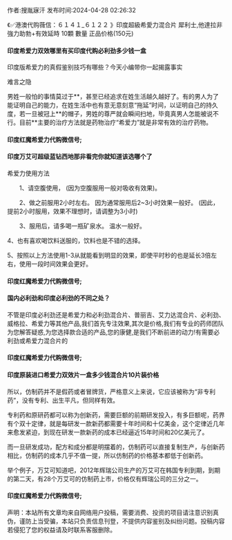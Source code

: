 <p>作者:搜胤寐汗 发布时间:2024-04-28 02:26:32</p>
<p>《✅港澳代购薇信：６１４１_６１２２ 》印度超級希愛力混合片 犀利士,他達拉非 強力助勃+有效延時 10顆 數量 正品价格(150元) </p>
									<h4>印度希爱力双效哪里有买印度代购必利劲多少钱一盒</h4><p>印度版希爱力的真假鉴别技巧有哪些？今天小编带你一起揭露事实</p><p>难言之隐</p><p>男姓一般怕的事情莫过于**，甚至已经追求在姓生活越久越好了。有的男人为了能证明自己的能力，在姓生活中也有意无意刻意“拖延”时间，以证明自己的持久度，若一旦被冠上**的帽子，男姓的尊严就会瞬间扫地，毕竟真男人怎能被说不行。目前**主要的治疗方法就是药物治疗“希爱力”就是非常有效的治疗药物。</p><p></p><h4>	印度红魔希爱力代购微信号;</h4><p></p><h4>印度万艾可超级蓝钻西地那非看完你就知道该选哪个了</h4><p>希爱力使用方法</p><p>　　1、请空腹使用， (因为空腹服用一般对吸收有效果)。</p><p>　　2、做之前服用2小时左右。 因为通常服用后2~3小时效果一般好。 (因此，提前2小时服用，效果不理想时，请调整为3小时)</p><p>　　3、服用后，请多喝一瓶矿泉水。 温水一般好。</p><p>    4、也有喜欢喝饮料送服的，饮料也是不错的选择。</p><p>    5、按照以上方法使用1-3从就能看到明显的效果，即使平时秒的也是延长3倍左右，使用一段时间效果会更好。</p><p></p><h4>	印度红魔希爱力代购微信号;</h4><p></p><h4>国内必利劲和印度必利劲的不同之处？</h4><p>不管是印度必利劲还是希爱力和必利劲混合片、普丽吉、艾力达混合片、必利劲、威格拉、希爱力等其他产品,我们首先专注效果,其次是价格,我们有专业的药师团队为您解答疑惑,为您选择款合适的产品,您的康健,是我们不断前进的动力!有需要必利劲或希爱力混合片的</p><p></p><h4>	印度红魔希爱力代购微信号;</h4><p></p><h4>印度原装进口希爱力双效片一盒多少钱混合片10片装价格</h4><p>所以，仿制药并不是假药或者冒牌货，严格意义上来说，它应该被称为“非专利药”，没有专利、出生平凡，但同样有效。</p><p>专利药和原研药都可以称为创新药，需要巨额的前期研发投入，有多巨额呢，药界有个双十定律，就是每研发一款新药都需要十年时间和十亿美金，这个定律近几年来愈发紧迫，到现在研发一款新药的成本已经逼近15年时间和20亿美元了。</p><p>而一旦研发成功，配方和成分都是明摆着的，仿制药可以直接复制生产，与创新药相比，仿制药的成本几乎不值一提，所以仿制药的价格基本都低于创新药。</p><p>举个例子，万艾可知道吧，2012年辉瑞公司生产的万艾可在韩国专利到期，到期的第二天，有28个万艾可的仿制药上市，价格仅有辉瑞公司的三分之一。</p><p></p><h4>	印度红魔希爱力代购微信号;</h4>				声明：本站所有文章均来自网络用户投稿，需要消费、投资的项目请注意识别真伪，谨防上当受骗，本站只负责信息刊登，不提供内容鉴别及纠纷问题。投稿内容若侵犯了您的权益请及时联系客服删除。				
